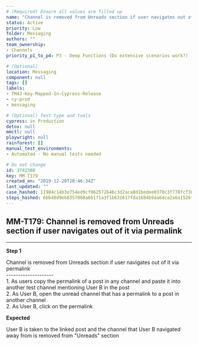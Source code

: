 ```yaml
---
# (Required) Ensure all values are filled up
name: "Channel is removed from Unreads section if user navigates out of it via permalink"
status: Active
priority: Low
folder: Messaging
authors: ""
team_ownership: 
- Channels
priority_p1_to_p4: P3 - Deep Functions (Do extensive scenarios work?)

# (Optional)
location: Messaging
component: null
tags: []
labels: 
- TM4J-Key-Mapped-In-Cypress-Release
- cy-prod
- messaging

# (Optional) Test type and tools
cypress: in Production
detox: null
mmctl: null
playwright: null
rainforest: []
manual_test_environments: 
- Automated - No manual tests needed

# Do not change
id: 3742388
key: MM-T179
created_on: "2019-12-20T20:46:34Z"
last_updated: ""
case_hashed: 11984c14b3e754ed9cf062572646c3d2aca8d1bedee0370c3f770fcf38fda9505401965e224453052e937305e3409d30
steps_hashed: 6bb48d9eb8357060a6b171a3f1b631617fda1684b9aa64ca2a6a1526f6c8d01c13eb1d5002d9a0468810bd5f3452c15b
---
```


<!-- (Auto-generated) Based on frontmatter's "key" and "name" -->

## MM-T179: Channel is removed from Unreads section if user navigates out of it via permalink

---

**Step 1**

Channel is removed from Unreads section if user navigates out of it via permalink\
\--------------------\
1\. As users copy the permalink of a post in any channel and paste it into another test channel mentioning User B in the post\
2\. As User B, open the unread channel that has a permalink to a post in another channel\
2\. As User B, click on the permalink

**Expected**

User B is taken to the linked post and the channel that User B navigated away from is removed from "Unreads" section
